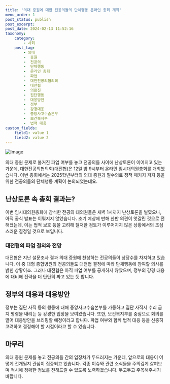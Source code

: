 ```yaml
---
title: '의대 증원에 대한 전공의들의 단체행동 온라인 총회 개최'
menu_order: 1
post_status: publish
post_excerpt: 
post_date: 2024-02-13 11:52:16
taxonomy:
    category:
        - 사회
    post_tag:
        - 의대
        -  증원
        -  전공의
        -  단체행동
        -  온라인 총회
        -  파업
        -  대한전공의협의회
        -  대전협
        -  의료진
        -  집단행동
        -  대응방안
        -  정부
        -  강경대응
        -  중앙사고수습본부
        -  보건복지부
        -  법적 대응
custom_fields:
    field1: value 1
    field2: value 2
---
```


![Image](https://imgnews.pstatic.net/image/421/2024/02/13/0007347276_001_20240213091113883.jpg?type=w647)

의대 증원 문제로 불거진 파업 여부를 놓고 전공의들 사이에 난상토론이 이어지고 있는 가운데, 대한전공의협의회(대전협)은 12일 밤 9시부터 온라인 임시대의원총회를 개최했습니다. 이번 총회에서는 2025학년부터의 의대 증원과 필수의료 정책 패키지 저지 등을 위한 전공의들의 단체행동 계획이 논의되었는데요. 
## 난상토론 속 총회 결과는?
이번 임시대의원총회에 참석한 전공의 대의원들은 새벽 1시까지 난상토론을 벌였으나, 아직 공식 발표는 이뤄지지 않았습니다. 초기 예상에 반해 찬반 의견이 엇갈린 것으로 전해졌는데, 이는 법적 보호 등을 고려해 철저한 검토가 이루어지지 않은 상황에서의 조심스러운 결정일 것으로 보입니다.
### 대전협의 파업 결의와 전망
대전협은 지난 설문조사 결과 의대 증원에 찬성하는 전공의들이 상당수를 차지하고 있습니다. 이 중 대형 종합병원의 전공의들도 대전협 결정에 따라 단체행동에 참여할 의사를 밝힌 상황이죠. 그러나 대전협은 아직 파업 여부를 공개하지 않았으며, 정부의 강경 대응에 대비해 전략을 더 탄탄히 짜고 있는 듯 합니다.
## 정부의 대응과 대응방안
정부는 집단 사직 등의 행동에 대해 중앙사고수습본부를 가동하고 집단 사직서 수리 금지 명령을 내리는 등 강경한 입장을 보여왔습니다. 또한, 보건복지부를 중심으로 회의를 열어 대응방안을 브리핑할 예정이라고 합니다. 파업 여부와 함께 법적 대응 등을 신중히 고려하고 결정해야 할 시점이라고 할 수 있습니다.
## 마무리
의대 증원 문제를 놓고 전공의들 간의 입장차가 두드러지는 가운데, 앞으로의 대응이 어떻게 전개될지 관심이 집중되고 있습니다. 각종 이슈와 관련 소식들을 주의깊게 살펴보며 적시에 정확한 정보를 전해드릴 수 있도록 노력하겠습니다. 두고두고 주목해주시기 바랍니다.
